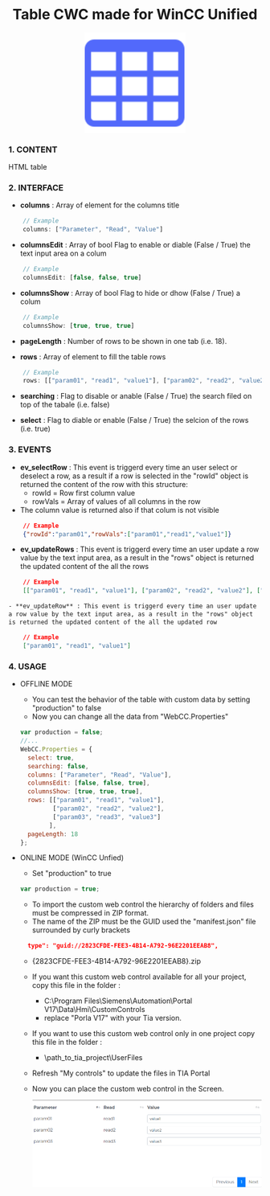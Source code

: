 <h1 align="center" style="margin-top: 0px;">Table CWC made for WinCC Unified</h1>

<p align="center" style="margin-bottom: 0px !important;">
  <img width="200" src="docs/icon.png" alt="Icon" align="center">
</p>


### **1. CONTENT**

HTML table 

### **2. INTERFACE**

  - **columns** : Array of element for the columns title 

  ```js 
      // Example
      columns: ["Parameter", "Read", "Value"]
  ```

  - **columnsEdit** : Array of bool Flag to enable or diable (False / True) the text input area on a colum

  ```js 
      // Example
      columnsEdit: [false, false, true]
  ```
  
  - **columnsShow** : Array of bool Flag to hide or dhow (False / True) a colum

  ```js
      // Example
      columnsShow: [true, true, true]
  ```

  - **pageLength** : Number of rows to be shown in one tab (i.e. 18).

  - **rows** : Array of element to fill the table rows

  ```js
      // Example
      rows: [["param01", "read1", "value1"], ["param02", "read2", "value2"], ["param03", "read3", "value3"]],
  ```
  
  - **searching** : Flag to disable or anable (False / True) the search filed on top of the tabale (i.e. false)

  - **select** : Flag to diable or enable (False / True) the selcion of the rows (i.e. true)

### **3. EVENTS**

  - **ev_selectRow** : This event is triggerd every time an user select or deselect a row, as a  result if a row is selected in the "rowId" object is returned the content of the row with this structure:
    - rowId = Row first column value
    - rowVals = Array of values of all columns in the row
  - The column value is returned also if that colum is not visible

  ```json
      // Example
      {"rowId":"param01","rowVals":["param01","read1","value1"]}
  ```

  - **ev_updateRows** : This event is triggerd every time an user update a row value by the text input area, as a result in the "rows" object is returned the updated content of the all the rows

  ```json
      // Example
      [["param01", "read1", "value1"], ["param02", "read2", "value2"], ["param03", "read3", "value3"]]
  ```

    - **ev_updateRow** : This event is triggerd every time an user update a row value by the text input area, as a result in the "rows" object is returned the updated content of the all the updated row

  ```json
      // Example
      ["param01", "read1", "value1"]
  ```

### **4. USAGE**

  - OFFLINE MODE
    - You can test the behavior of the table with custom data by setting "production" to false
    - Now you can change all the data from "WebCC.Properties"

    ```js
    var production = false;
    //...
    WebCC.Properties = {
      select: true,
      searching: false,
      columns: ["Parameter", "Read", "Value"],
      columnsEdit: [false, false, true],
      columnsShow: [true, true, true],
      rows: [["param01", "read1", "value1"],
             ["param02", "read2", "value2"],
             ["param03", "read3", "value3"]
            ],
      pageLength: 18
    };
    ```

  - ONLINE MODE (WinCC Unfied)
    -  Set "production" to true
    ```js
    var production = true;
    ```
    - To import the custom web control the hierarchy of folders and files must be compressed in ZIP format.
    - The name of the ZIP must be the GUID used the "manifest.json" file surrounded by curly brackets

    ```json
      type": "guid://2823CFDE-FEE3-4B14-A792-96E2201EEAB8",
    ```
    - {2823CFDE-FEE3-4B14-A792-96E2201EEAB8}.zip
    - If you want this custom web control available for all your project, copy this file in the folder : 
      - C:\Program Files\Siemens\Automation\Portal V17\Data\Hmi\CustomControls
      - replace "Porla V17" with your Tia version.
    - If you want to use this custom web control only in one project copy this file in the folder :

      - \path_to_tia_project\UserFiles


    - Refresh "My controls" to update the files in TIA Portal
    - Now you can place the custom web control in the Screen.

      <p align="center" style="margin-bottom: 0px !important;">
        <img width="700" src="docs/Table_offline.PNG" alt="Table" align="center">
      </p> 

